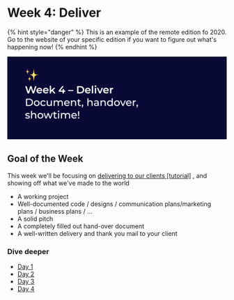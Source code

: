 # Week 4: Deliver

{% hint style="danger" %}
This is an example of the remote edition fo 2020. Go to the website of your specific edition if you want to figure out what's happening now!
{% endhint %}

![Document, handover, showtime!](../../../../.gitbook/assets/screenshot-2020-06-29-at-22.42.29.png)

## Goal of the Week

This week we'll be focusing on [delivering to our clients \[tutorial\]](../../../../tutorials/how-to-deliver-like-a-pro/) , and showing off what we've made to the world

* A working project
* Well-documented code / designs / communication plans/marketing plans / business plans / ...
* A solid pitch
* A completely filled out hand-over document
* A well-written delivery and thank you mail to your client

### Dive deeper

* [Day 1](day-1.md)
* [Day 2](day-2.md)
* [Day 3](day-3.md)
* [Day 4](day-4-demo-day.md)

